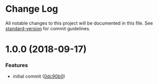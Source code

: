 # Change Log

All notable changes to this project will be documented in this file. See [standard-version](https://github.com/conventional-changelog/standard-version) for commit guidelines.

<a name="1.0.0"></a>
# 1.0.0 (2018-09-17)


### Features

* initial commit ([0dc90b0](https://github.com/stepankuzmin/osrm-bindings/commit/0dc90b0))
